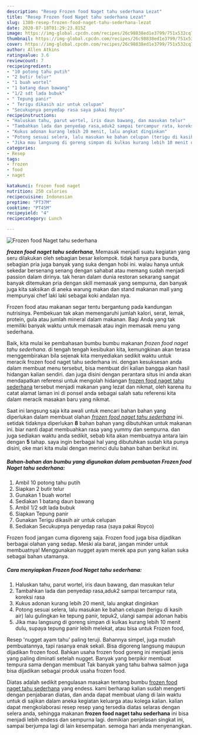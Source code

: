 ```yaml
---
description: "Resep Frozen food Naget tahu sederhana Lezat"
title: "Resep Frozen food Naget tahu sederhana Lezat"
slug: 1380-resep-frozen-food-naget-tahu-sederhana-lezat
date: 2020-07-18T01:29:23.815Z
image: https://img-global.cpcdn.com/recipes/26c98838ed1e3799/751x532cq70/frozen-food-naget-tahu-sederhana-foto-resep-utama.jpg
thumbnail: https://img-global.cpcdn.com/recipes/26c98838ed1e3799/751x532cq70/frozen-food-naget-tahu-sederhana-foto-resep-utama.jpg
cover: https://img-global.cpcdn.com/recipes/26c98838ed1e3799/751x532cq70/frozen-food-naget-tahu-sederhana-foto-resep-utama.jpg
author: Allen Atkins
ratingvalue: 3.6
reviewcount: 7
recipeingredient:
- "10 potong tahu putih"
- "2 butir telur"
- "1 buah wortel"
- "1 batang daun bawang"
- "1/2 sdt lada bubuk"
- " Tepung panir"
- " Terigu dikasih air untuk celupan"
- "Secukupnya penyedap rasa saya pakai Royco"
recipeinstructions:
- "Haluskan tahu, parut wortel, iris daun bawang, dan masukan telur"
- "Tambahkan lada dan penyedap rasa,aduk2 sampai tercampur rata, koreksi rasa"
- "Kukus adonan kurang lebih 20 menit, lalu angkat dinginkan"
- "Potong sesuai selera, lalu masukan ke bahan celupan (terigu di kasih air) lalu gulingkan ke tepung panir, tepuk2, ulangi sampai adonan habis"
- "Jika mau langsung di goreng simpan di kulkas kurang lebih 10 menit dulu, supaya tepung panir lebih melekat, atau bisa untuk Frozen food,"
categories:
- Resep
tags:
- frozen
- food
- naget

katakunci: frozen food naget 
nutrition: 250 calories
recipecuisine: Indonesian
preptime: "PT37M"
cooktime: "PT45M"
recipeyield: "4"
recipecategory: Lunch

---
```



![Frozen food Naget tahu sederhana](https://img-global.cpcdn.com/recipes/26c98838ed1e3799/751x532cq70/frozen-food-naget-tahu-sederhana-foto-resep-utama.jpg)

<b><i>frozen food naget tahu sederhana</i></b>, Memasak menjadi suatu kegiatan yang seru dilakukan oleh sebagian besar kelompok. tidak hanya para bunda, sebagian pria juga banyak yang suka dengan hobi ini. walau hanya untuk sekedar bersenang senang dengan sahabat atau memang sudah menjadi passion dalam dirinya. tak heran dalam dunia restoran sekarang sangat banyak ditemukan pria dengan skill memasak yang sempurna, dan banyak juga kita saksikan di aneka warung makan dan stand makanan mall yang mempunyai chef laki laki sebagai koki andalan nya.

Frozen food atau makanan segar tentu bergantung pada kandungan nutrisinya. Pembekuan tak akan memengaruhi jumlah kalori, serat, lemak, protein, gula atau jumlah mineral dalam makanan. Bagi Anda yang tak memiliki banyak waktu untuk memasak atau ingin memasak menu yang sederhana.

Baik, kita mulai ke pembahasan bumbu bumbu makanan <i>frozen food naget tahu sederhana</i>. di tengah tengah kesibukan kita, kemungkinan akan terasa menggembirakan bila sejenak kita menyediakan sedikit waktu untuk meracik frozen food naget tahu sederhana ini. dengan kesuksesan anda dalam membuat menu tersebut, bisa membuat diri kalian bangga akan hasil hidangan kalian sendiri. dan juga disini dengan perantara situs ini anda akan mendapatkan referensi untuk mengolah hidangan <u>frozen food naget tahu sederhana</u> tersebut menjadi makanan yang lezat dan nikmat, oleh karena itu catat alamat laman ini di ponsel anda sebagai salah satu referensi kita dalam meracik masakan baru yang nikmat.


Saat ini langsung saja kita awali untuk mencari bahan bahan yang diperlukan dalam membuat olahan <u><i>frozen food naget tahu sederhana</i></u> ini. setidak tidaknya diperlukan <b>8</b> bahan bahan yang dibutuhkan untuk makanan ini. biar nanti dapat membuahkan rasa yang yummy dan sempurna. dan juga sediakan waktu anda sedikit, sebab kita akan membuatnya antara lain dengan <b>5</b> tahap. saya ingin berbagai hal yang dibutuhkan sudah kita punya disini, oke mari kita mulai dengan merinci dulu bahan bahan berikut ini.

<!--inarticleads1-->

##### Bahan-bahan dan bumbu yang digunakan dalam pembuatan Frozen food Naget tahu sederhana:

1. Ambil 10 potong tahu putih
1. Siapkan 2 butir telur
1. Gunakan 1 buah wortel
1. Sediakan 1 batang daun bawang
1. Ambil 1/2 sdt lada bubuk
1. Siapkan  Tepung panir
1. Gunakan  Terigu dikasih air untuk celupan
1. Sediakan Secukupnya penyedap rasa (saya pakai Royco)


Frozen food jangan cuma digoreng saja. Frozen food juga bisa dijadikan berbagai olahan yang sedap. Meski ala barat, jangan minder untuk membuatnya! Menggunakan nugget ayam merek apa pun yang kalian suka sebagai bahan utamanya. 

<!--inarticleads2-->

##### Cara menyiapkan Frozen food Naget tahu sederhana:

1. Haluskan tahu, parut wortel, iris daun bawang, dan masukan telur
1. Tambahkan lada dan penyedap rasa,aduk2 sampai tercampur rata, koreksi rasa
1. Kukus adonan kurang lebih 20 menit, lalu angkat dinginkan
1. Potong sesuai selera, lalu masukan ke bahan celupan (terigu di kasih air) lalu gulingkan ke tepung panir, tepuk2, ulangi sampai adonan habis
1. Jika mau langsung di goreng simpan di kulkas kurang lebih 10 menit dulu, supaya tepung panir lebih melekat, atau bisa untuk Frozen food,


Resep &#39;nugget ayam tahu&#39; paling teruji. Bahannya simpel, juga mudah pembuatannya, tapi rasanya enak sekali. Bisa digoreng langsung maupun dijadikan frozen food. Bahkan usaha frozen food goreng ini menjadi jenis yang paling diminati setelah nugget. Banyak yang berpikir membuat tempura sama dengan membuat Tak banyak yang tahu bahwa salmon juga bisa dijadikan sebagai produk usaha frozen food. 

Diatas adalah sedikit pengulasan masakan tentang bumbu <u>frozen food naget tahu sederhana</u> yang endess. kami berharap kalian sudah mengerti dengan penjabaran diatas, dan anda dapat membuat ulang di lain waktu untuk di sajikan dalam aneka kegiatan keluarga atau kolega kalian. kalian dapat mengkolaborasi resep resep yang tersedia diatas selaras dengan selera anda, sehingga makanan <b>frozen food naget tahu sederhana</b> ini bisa menjadi lebih endess dan sempurna lagi. demikian penjelasan singkat ini, sampai berjumpa lagi di lain kesempatan. semoga hari anda menyenangkan.
